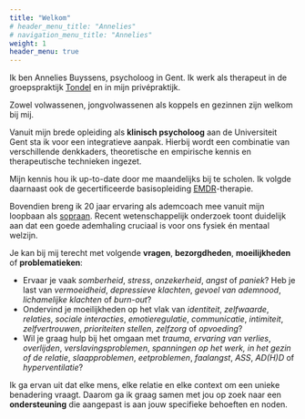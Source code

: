```yaml
---
title: "Welkom"
# header_menu_title: "Annelies"
# navigation_menu_title: "Annelies"
weight: 1
header_menu: true
---
```


Ik ben Annelies Buyssens, psycholoog in Gent. Ik werk als therapeut in de groepspraktijk [Tondel](https://www.tondel.be/) en in mijn
privépraktijk.

Zowel volwassenen, jongvolwassenen als koppels en gezinnen zijn welkom bij mij.

Vanuit mijn brede opleiding als **klinisch psycholoog** aan de Universiteit Gent sta ik voor een integratieve aanpak.
Hierbij wordt een combinatie van verschillende denkkaders, theoretische en empirische kennis en therapeutische technieken ingezet.

Mijn kennis hou ik up-to-date door me maandelijks bij te scholen. Ik volgde daarnaast ook de gecertificeerde basisopleiding [EMDR](https://emdr-belgium.be/)-therapie.

Bovendien breng ik 20 jaar ervaring als ademcoach mee vanuit mijn loopbaan als [sopraan](/sopraan).
Recent wetenschappelijk onderzoek toont duidelijk aan dat een goede ademhaling cruciaal is voor ons fysiek én mentaal welzijn.

Je kan bij mij terecht met volgende **vragen**, **bezorgdheden**, **moeilijkheden** of
**problematieken**:

* Ervaar je vaak *somberheid*, *stress*, *onzekerheid*, *angst* of *paniek*? Heb je last van *vermoeidheid*, *depressieve klachten*, *gevoel van ademnood*, *lichamelijke klachten* of *burn-out*?
* Ondervind je moeilijkheden op het vlak van *identiteit*, *zelfwaarde*, *relaties*, *sociale interacties*, *emotieregulatie*, *communicatie*, *intimiteit*, *zelfvertrouwen*, *prioriteiten stellen*, *zelfzorg* of *opvoeding*?
* Wil je graag hulp bij het omgaan met *trauma*, *ervaring van verlies*, *overlijden*, *verslavingsproblemen*, *spanningen op het werk, in het gezin of de relatie*, *slaapproblemen*, *eetproblemen*, *faalangst*, *ASS*, *AD(H)D* of *hyperventilatie*?

Ik ga ervan uit dat elke mens, elke relatie en elke context om een unieke benadering vraagt.
Daarom ga ik graag samen met jou op zoek naar een **ondersteuning** die aangepast is aan jouw specifieke behoeften en noden.




